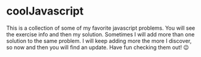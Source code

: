 # coolJavascript

This is a collection of some of my favorite javascript problems. You will see the exercise info and then my solution. Sometimes I will add more than one solution to the same problem.
I will keep adding more the more I discover, so now and then you will find an update.
Have fun checking them out! :wink:
